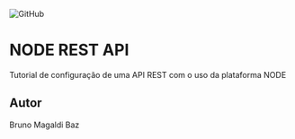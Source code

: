 ![GitHub](https://img.shields.io/github/license/brunomagaldibaz/node-rest)
# NODE REST API
Tutorial de configuração de uma API REST com o uso da plataforma NODE
## Autor
Bruno Magaldi Baz
